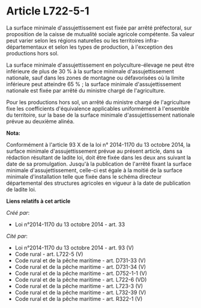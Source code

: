 # Article L722-5-1

La surface minimale d'assujettissement est fixée par arrêté préfectoral, sur proposition de la caisse de mutualité sociale
agricole compétente. Sa valeur peut varier selon les régions naturelles ou les territoires infra-départementaux et selon les
types de production, à l'exception des productions hors sol.

La surface minimale d'assujettissement en polyculture-élevage ne peut être inférieure de plus de 30 % à la surface minimale
d'assujettissement nationale, sauf dans les zones de montagne ou défavorisées où la limite inférieure peut atteindre 65 % ;
la surface minimale d'assujettissement nationale est fixée par arrêté du ministre chargé de l'agriculture.

Pour les productions hors sol, un arrêté du ministre chargé de l'agriculture fixe les coefficients d'équivalence applicables
uniformément à l'ensemble du territoire, sur la base de la surface minimale d'assujettissement nationale prévue au deuxième
alinéa.

**Nota:**

Conformément à l'article 93 X de la loi n° 2014-1170 du 13 octobre 2014, la surface minimale d'assujettissement prévue au
présent article, dans sa rédaction résultant de ladite loi, doit être fixée dans les deux ans suivant la date de sa
promulgation. Jusqu'à la publication de l'arrêté fixant la surface minimale d'assujettissement, celle-ci est égale à la
moitié de la surface minimale d'installation telle que fixée dans le schéma directeur départemental des structures agricoles
en vigueur à la date de publication de ladite loi.

**Liens relatifs à cet article**

_Créé par_:

  - Loi n°2014-1170 du 13 octobre 2014 - art. 33

_Cité par_:

  - Loi n°2014-1170 du 13 octobre 2014 - art. 93 (V)
  - Code rural - art. L722-5 (V)
  - Code rural et de la pêche maritime - art. D731-33 (V)
  - Code rural et de la pêche maritime - art. D731-34 (V)
  - Code rural et de la pêche maritime - art. D752-1-1 (V)
  - Code rural et de la pêche maritime - art. L722-6 (VD)
  - Code rural et de la pêche maritime - art. L723-3 (V)
  - Code rural et de la pêche maritime - art. L732-39 (V)
  - Code rural et de la pêche maritime - art. R322-1 (V)
